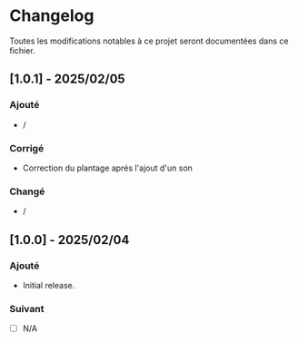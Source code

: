 # Changelog

Toutes les modifications notables à ce projet seront documentées dans ce fichier.

## [1.0.1] - 2025/02/05

### Ajouté
- /

### Corrigé
- Correction du plantage aprés l'ajout d'un son

### Changé
- /

## [1.0.0] - 2025/02/04

### Ajouté
- Initial release.

### Suivant
- [ ] N/A